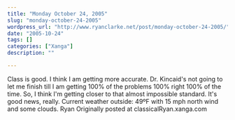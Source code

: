 ```yaml
---
title: "Monday October 24, 2005"
slug: "monday-october-24-2005"
wordpress_url: "http://www.ryanclarke.net/post/monday-october-24-2005/"
date: "2005-10-24"
tags: []
categories: ["Xanga"]
description: ""

---
```


Class is good. I think I am getting more accurate. Dr. Kincaid's not going to let me finish till I am getting 100% of the problems 100% right 100% of the time. So, I think I'm getting closer to that almost impossible standard. It's good news, really.
 Current weather outside: 49ºF with 15 mph north wind and some clouds.
 Ryan
Originally posted at classicalRyan.xanga.com
